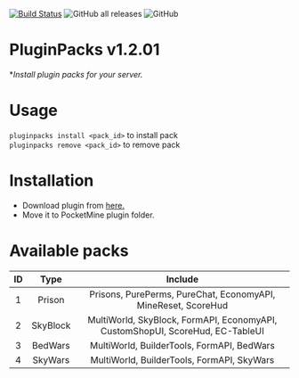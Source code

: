 [![Build Status](https://travis-ci.com/TobyDev265/PluginPacks.svg?branch=main)](https://travis-ci.com/TobyDev265/PluginPacks)
![GitHub all releases](https://img.shields.io/github/downloads/TobyDev265/PluginPacks/total)
![GitHub](https://img.shields.io/github/license/TobyDev265/PluginPacks)
# PluginPacks v1.2.01
**Install plugin packs for your server.*

# Usage
```pluginpacks install <pack_id>``` to install pack  
```pluginpacks remove <pack_id>``` to remove pack  
# Installation
- Download plugin from <a href="https://poggit.pmmp.io/r/114542/PluginPacks_dev-4.phar">here.</a>
- Move it to PocketMine plugin folder.
# Available packs
| ID |   Type   |                                    Include                                    |
|:--:|:--------:|:-----------------------------------------------------------------------------:|
|  1 |  Prison  |         Prisons, PurePerms, PureChat, EconomyAPI, MineReset, ScoreHud         |
|  2 | SkyBlock | MultiWorld, SkyBlock, FormAPI, EconomyAPI, CustomShopUI, ScoreHud, EC-TableUI |
|  3 |  BedWars |                                    MultiWorld, BuilderTools, FormAPI, BedWars |
|  4 |  SkyWars |                   MultiWorld, BuilderTools, FormAPI, SkyWars                  |
